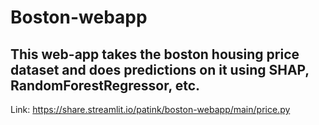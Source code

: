 # Boston-webapp
## This web-app takes the boston housing price dataset and does predictions on it using SHAP, RandomForestRegressor, etc.
Link: https://share.streamlit.io/patink/boston-webapp/main/price.py
